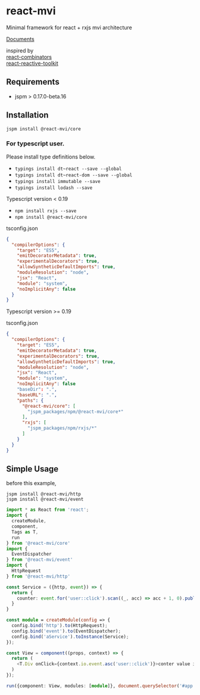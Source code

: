 # react-mvi
Minimal framework for react + rxjs mvi architecture

[Documents](http://brn.github.io/react-mvi)

inspired by  
[react-combinators](https://github.com/milankinen/react-combinators)  
[react-reactive-toolkit](https://github.com/milankinen/react-reactive-toolkit)

## Requirements

- jspm > 0.17.0-beta.16

## Installation

```jspm install @react-mvi/core```

### For typescript user.

Please install type definitions below.

* ```typings install dt~react --save --global```
* ```typings install dt~react-dom --save --global```
* ```typings install immutable --save```
* ```typings install lodash --save```

Typescript version < 0.19

* ```npm install rxjs --save```
* ```npm install @react-mvi/core```

tsconfig.json
```json
{
  "compilerOptions": {
    "target": "ES5",
    "emitDecoratorMetadata": true,
    "experimentalDecorators": true,
    "allowSyntheticDefaultImports": true,
    "moduleResolution": "node",
    "jsx": "React",
    "module": "system",
    "noImplicitAny": false
  }
}
```

Typescript version >= 0.19

tsconfig.json
```json
{
  "compilerOptions": {
    "target": "ES5",
    "emitDecoratorMetadata": true,
    "experimentalDecorators": true,
    "allowSyntheticDefaultImports": true,
    "moduleResolution": "node",
    "jsx": "React",
    "module": "system",
    "noImplicitAny": false
    "baseDir": ".",
    "baseURL": ".",
    "paths": {
      "@react-mvi/core": [
        "jspm_packages/npm/@react-mvi/core*"
      ],
      "rxjs": [
        "jspm_packages/npm/rxjs/*"
      ]
    }
  }
}
```

## Simple Usage

before this example,

```jspm install @react-mvi/http```  
```jspm install @react-mvi/event```

```typescript
import * as React from 'react';
import {
  createModule,
  component,
  Tags as T,
  run
} from '@react-mvi/core'
import {
  EventDispatcher
} from '@react-mvi/event'
import {
  HttpRequest
} from '@react-mvi/http'

const Service = ({http, event}) => {
  return {
    counter: event.for('user::click').scan((_, acc) => acc + 1, 0).publish();
  }
}

const module = createModule(config => {
  config.bind('http').to(HttpRequest);
  config.bind('event').to(EventDispatcher);
  config.bind('aService').toInstance(Service);
});

const View = component((props, context) => {
  return (
    <T.Div onClick={context.io.event.asc('user::click')}>conter value is {props.counter}</T.Div>
  )
});

run({component: View, modules: [module]}, document.querySelector('#app'));
```
